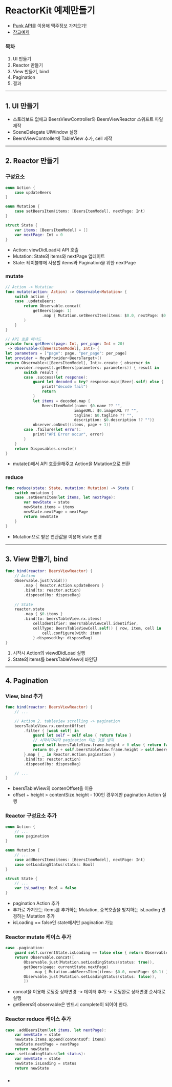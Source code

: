# ReactorKit 예제만들기

- [Punk API](https://punkapi.com/)를 이용해 맥주정보 가져오기!
- [참고예제](https://github.com/ReactorKit/ReactorKit/tree/master/Examples/GitHubSearch) 
### 목차
1. UI 만들기
2. Reactor 만들기
3. View 만들기, bind
4. Pagination
5. 결과

---

## 1. UI 만들기
- 스토리보드 없애고 BeersViewController와 BeersViewReactor 스위프트 파일 제작
- SceneDelegate UIWindow 설정
- BeersViewController에 TableView 추가, cell 제작

---

## 2. Reactor 만들기
### 구성요소
```swift
enum Action {
    case updateBeers
}

enum Mutation {
    case setBeersItem(items: [BeersItemModel], nextPage: Int)
}

struct State {
    var items: [BeersItemModel] = []
    var nextPage: Int = 0
}
```

- Action: viewDidLoad시 API 호출
- Mutation: State의 items와 nextPage 업데이트
- State: 테이블뷰에 사용할 items와 Pagination을 위한 nextPage


### mutate
```swift
// Action -> Mutation
func mutate(action: Action) -> Observable<Mutation> {
    switch action {
    case .updateBeers:        
        return Observable.concat(
            getBeers(page: 1)
                .map { Mutation.setBeersItem(items: $0.0, nextPage: $0.1) }
        )
    }
}

// API 호출 메서드
private func getBeers(page: Int, per_page: Int = 20)
 -> Observable<([BeersItemModel], Int)> {
let parameters = ["page": page, "per_page": per_page]
let provider = MoyaProvider<BeersTarget>()
return Observable<([BeersItemModel], Int)>.create { observer in
    provider.request(.getBeers(parameters: parameters)) { result in
        switch result {
        case .success(let response):
            guard let decoded = try? response.map([Beer].self) else {
                print("decode fail")
                return
            }
            let items = decoded.map { 
                BeersItemModel(name: $0.name ?? "",
                              imageURL: $0.imageURL ?? "",
                              tagline: $0.tagline ?? "",
                              description: $0.description ?? "")}
            observer.onNext((items, page + 1))
        case .failure(let error):
            print("API Error occur", error)
        }
    }
    return Disposables.create()
}
```

- mutate()에서 API 호출을해주고 Action을 Mutation으로 변환

### reduce
```swift
func reduce(state: State, mutation: Mutation) -> State {
    switch mutation {
    case .setBeersItem(let items, let nextPage):
        var newState = state
        newState.items = items
        newState.nextPage = nextPage
        return newState
    }
}
```

- Mutation으로 받은 연관값을 이용해 state 변경

---

## 3. View 만들기, bind
```swift
func bind(reactor: BeersViewReactor) {
    // Action    
    Observable.just(Void())
        .map { Reactor.Action.updateBeers }
        .bind(to: reactor.action)
        .disposed(by: disposeBag)
    
    // State
    reactor.state
        .map { $0.items }
        .bind(to: beersTableView.rx.items(
            cellIdentifier: BeersTableViewCell.identifier,
            cellType: BeersTableViewCell.self)) { row, item, cell in
                cell.configure(with: item)
            }.disposed(by: disposeBag)
}
```

1. 시작시 Action의 viewdDidLoad 실행
2. State의 items를 beersTableView에 바인딩

---

## 4. Pagination

### View, bind 추가
```swift
func bind(reactor: BeersViewReactor) {
    // ...

    // Action 2. tableview scrolling -> pagination
    beersTableView.rx.contentOffset
        .filter { [weak self] in
            guard let self = self else { return false }
            // 시작하자마자 pagination 되는 것을 방지
            guard self.beersTableView.frame.height > 0 else { return false }
            return $0.y + self.beersTableView.frame.height > self.beersTableView.contentSize.height - 100
        }.map { _ in Reactor.Action.pagination }
        .bind(to: reactor.action)
        .disposed(by: disposeBag)

    // ...
}
```

- beersTableView의 contenOffset을 이용
- offset + height > contentSize.height - 100인 경우에만 pagination Action 실행

### Reactor 구성요소 추가 
```swift
enum Action {
    // ...
    case pagination
}

enum Mutation {
    // ...
    case addBeersItem(items: [BeersItemModel], nextPage: Int)
    case setLoadingStatus(status: Bool)
}

struct State {
    // ...
    var isLoading: Bool = false
}
```

- pagination Action 추가
- 추가로 가져오는 items를 추가하는 Mutation, 중복호출을 방지하는 isLoading 변경하는 Mutation 추가
- isLoading == false인 state에서만 pagination 가능

### Reactor mutate 케이스 추가
```swift
case .pagination:
    guard self.currentState.isLoading == false else { return Observable.empty() }
    return Observable.concat([
        Observable.just(Mutation.setLoadingStatus(status: true)),
        getBeers(page: currentState.nextPage)
            .map { Mutation.addBeersItem(items: $0.0, nextPage: $0.1) },
        Observable.just(Mutation.setLoadingStatus(status: false)),
        ])
```

- concat을 이용해 로딩중 상태변경 -> 데이터 추가 -> 로딩완료 상태변경 순서대로 실행
- getBeers의 observable은 반드시 complete이 되어야 한다.

### Reactor reduce 케이스 추가
```swift
case .addBeersItem(let items, let nextPage):
    var newState = state
    newState.items.append(contentsOf: items)
    newState.nextPage = nextPage
    return newState
case .setLoadingStatus(let status):
    var newState = state
    newState.isLoading = status
    return newState
```
###

-
